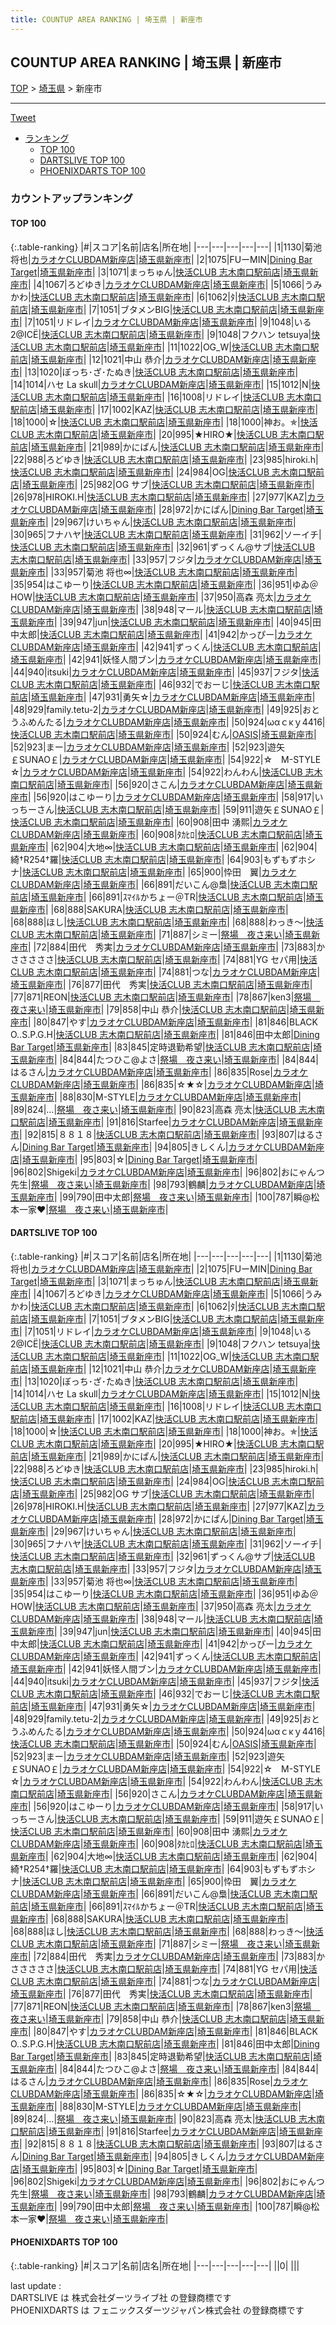 ```yaml
---
title: COUNTUP AREA RANKING | 埼玉県 | 新座市
---
```

## COUNTUP AREA RANKING | 埼玉県 | 新座市

[TOP](/darts/rank/) > [埼玉県](/darts/rank/埼玉県/) > 新座市

___

<a href="https://twitter.com/share?ref_src=twsrc%5Etfw" data-text="COUNTUP AREA RANKING | 埼玉県新座市" class="twitter-share-button" data-hashtags="DARTSLIVE,PHOENIXDARTS,darts,ダーツ" data-show-count="false">Tweet</a>

* [ランキング](#カウントアップランキング)
    * [TOP 100](#top-100)
    * [DARTSLIVE TOP 100](#dartslive-top-100)
    * [PHOENIXDARTS TOP 100](#phoenixdarts-top-100)

### カウントアップランキング

#### TOP 100



{:.table-ranking}
|#|スコア|名前|店名|所在地|
|---|---|---|---|---|
|1|1130|<span class="rank-name-dl">菊池 将也</span>|<a href="https://search.dartslive.com/jp/shop/78c7f164c81c66290d9b047a20a7ba1e">カラオケCLUBDAM新座店</a>|<a href="/darts/rank/埼玉県/新座市">埼玉県新座市</a>|
|2|1075|<span class="rank-name-dl">FUーMIN</span>|<a href="https://search.dartslive.com/jp/shop/ae95b84197575b3c0d9b047a20a7ba1e">Dining Bar Target</a>|<a href="/darts/rank/埼玉県/新座市">埼玉県新座市</a>|
|3|1071|<span class="rank-name-dl">まっちゅん</span>|<a href="https://search.dartslive.com/jp/shop/8b44b5bb09ce9005790ab824ce8730e5">快活CLUB 志木南口駅前店</a>|<a href="/darts/rank/埼玉県/新座市">埼玉県新座市</a>|
|4|1067|<span class="rank-name-dl">ろどゆき</span>|<a href="https://search.dartslive.com/jp/shop/78c7f164c81c66290d9b047a20a7ba1e">カラオケCLUBDAM新座店</a>|<a href="/darts/rank/埼玉県/新座市">埼玉県新座市</a>|
|5|1066|<span class="rank-name-dl">うみかわ</span>|<a href="https://search.dartslive.com/jp/shop/8b44b5bb09ce9005790ab824ce8730e5">快活CLUB 志木南口駅前店</a>|<a href="/darts/rank/埼玉県/新座市">埼玉県新座市</a>|
|6|1062|<span class="rank-name-dl">ﾀ</span>|<a href="https://search.dartslive.com/jp/shop/8b44b5bb09ce9005790ab824ce8730e5">快活CLUB 志木南口駅前店</a>|<a href="/darts/rank/埼玉県/新座市">埼玉県新座市</a>|
|7|1051|<span class="rank-name-dl">ブタメンBIG</span>|<a href="https://search.dartslive.com/jp/shop/8b44b5bb09ce9005790ab824ce8730e5">快活CLUB 志木南口駅前店</a>|<a href="/darts/rank/埼玉県/新座市">埼玉県新座市</a>|
|7|1051|<span class="rank-name-dl">リドレイ</span>|<a href="https://search.dartslive.com/jp/shop/78c7f164c81c66290d9b047a20a7ba1e">カラオケCLUBDAM新座店</a>|<a href="/darts/rank/埼玉県/新座市">埼玉県新座市</a>|
|9|1048|<span class="rank-name-dl">いる2@ICЁ</span>|<a href="https://search.dartslive.com/jp/shop/8b44b5bb09ce9005790ab824ce8730e5">快活CLUB 志木南口駅前店</a>|<a href="/darts/rank/埼玉県/新座市">埼玉県新座市</a>|
|9|1048|<span class="rank-name-dl">フクハン tetsuya</span>|<a href="https://search.dartslive.com/jp/shop/8b44b5bb09ce9005790ab824ce8730e5">快活CLUB 志木南口駅前店</a>|<a href="/darts/rank/埼玉県/新座市">埼玉県新座市</a>|
|11|1022|<span class="rank-name-dl">OG_W</span>|<a href="https://search.dartslive.com/jp/shop/8b44b5bb09ce9005790ab824ce8730e5">快活CLUB 志木南口駅前店</a>|<a href="/darts/rank/埼玉県/新座市">埼玉県新座市</a>|
|12|1021|<span class="rank-name-dl">中山 恭介</span>|<a href="https://search.dartslive.com/jp/shop/78c7f164c81c66290d9b047a20a7ba1e">カラオケCLUBDAM新座店</a>|<a href="/darts/rank/埼玉県/新座市">埼玉県新座市</a>|
|13|1020|<span class="rank-name-dl">ぼっち･ざ･たぬき</span>|<a href="https://search.dartslive.com/jp/shop/8b44b5bb09ce9005790ab824ce8730e5">快活CLUB 志木南口駅前店</a>|<a href="/darts/rank/埼玉県/新座市">埼玉県新座市</a>|
|14|1014|<span class="rank-name-dl">ハセ La skull</span>|<a href="https://search.dartslive.com/jp/shop/78c7f164c81c66290d9b047a20a7ba1e">カラオケCLUBDAM新座店</a>|<a href="/darts/rank/埼玉県/新座市">埼玉県新座市</a>|
|15|1012|<span class="rank-name-dl">N</span>|<a href="https://search.dartslive.com/jp/shop/8b44b5bb09ce9005790ab824ce8730e5">快活CLUB 志木南口駅前店</a>|<a href="/darts/rank/埼玉県/新座市">埼玉県新座市</a>|
|16|1008|<span class="rank-name-dl">リドレイ</span>|<a href="https://search.dartslive.com/jp/shop/8b44b5bb09ce9005790ab824ce8730e5">快活CLUB 志木南口駅前店</a>|<a href="/darts/rank/埼玉県/新座市">埼玉県新座市</a>|
|17|1002|<span class="rank-name-dl">KAZ</span>|<a href="https://search.dartslive.com/jp/shop/8b44b5bb09ce9005790ab824ce8730e5">快活CLUB 志木南口駅前店</a>|<a href="/darts/rank/埼玉県/新座市">埼玉県新座市</a>|
|18|1000|<span class="rank-name-dl">☆</span>|<a href="https://search.dartslive.com/jp/shop/8b44b5bb09ce9005790ab824ce8730e5">快活CLUB 志木南口駅前店</a>|<a href="/darts/rank/埼玉県/新座市">埼玉県新座市</a>|
|18|1000|<span class="rank-name-dl">神お。✯</span>|<a href="https://search.dartslive.com/jp/shop/8b44b5bb09ce9005790ab824ce8730e5">快活CLUB 志木南口駅前店</a>|<a href="/darts/rank/埼玉県/新座市">埼玉県新座市</a>|
|20|995|<span class="rank-name-dl">★HIRO★</span>|<a href="https://search.dartslive.com/jp/shop/8b44b5bb09ce9005790ab824ce8730e5">快活CLUB 志木南口駅前店</a>|<a href="/darts/rank/埼玉県/新座市">埼玉県新座市</a>|
|21|989|<span class="rank-name-dl">かにぱん</span>|<a href="https://search.dartslive.com/jp/shop/8b44b5bb09ce9005790ab824ce8730e5">快活CLUB 志木南口駅前店</a>|<a href="/darts/rank/埼玉県/新座市">埼玉県新座市</a>|
|22|988|<span class="rank-name-dl">ろどゆき</span>|<a href="https://search.dartslive.com/jp/shop/8b44b5bb09ce9005790ab824ce8730e5">快活CLUB 志木南口駅前店</a>|<a href="/darts/rank/埼玉県/新座市">埼玉県新座市</a>|
|23|985|<span class="rank-name-dl">hiroki.h</span>|<a href="https://search.dartslive.com/jp/shop/8b44b5bb09ce9005790ab824ce8730e5">快活CLUB 志木南口駅前店</a>|<a href="/darts/rank/埼玉県/新座市">埼玉県新座市</a>|
|24|984|<span class="rank-name-dl">OG</span>|<a href="https://search.dartslive.com/jp/shop/8b44b5bb09ce9005790ab824ce8730e5">快活CLUB 志木南口駅前店</a>|<a href="/darts/rank/埼玉県/新座市">埼玉県新座市</a>|
|25|982|<span class="rank-name-dl">OG サブ</span>|<a href="https://search.dartslive.com/jp/shop/8b44b5bb09ce9005790ab824ce8730e5">快活CLUB 志木南口駅前店</a>|<a href="/darts/rank/埼玉県/新座市">埼玉県新座市</a>|
|26|978|<span class="rank-name-dl">HIROKI.H</span>|<a href="https://search.dartslive.com/jp/shop/8b44b5bb09ce9005790ab824ce8730e5">快活CLUB 志木南口駅前店</a>|<a href="/darts/rank/埼玉県/新座市">埼玉県新座市</a>|
|27|977|<span class="rank-name-dl">KAZ</span>|<a href="https://search.dartslive.com/jp/shop/78c7f164c81c66290d9b047a20a7ba1e">カラオケCLUBDAM新座店</a>|<a href="/darts/rank/埼玉県/新座市">埼玉県新座市</a>|
|28|972|<span class="rank-name-dl">かにぱん</span>|<a href="https://search.dartslive.com/jp/shop/ae95b84197575b3c0d9b047a20a7ba1e">Dining Bar Target</a>|<a href="/darts/rank/埼玉県/新座市">埼玉県新座市</a>|
|29|967|<span class="rank-name-dl">けいちゃん</span>|<a href="https://search.dartslive.com/jp/shop/8b44b5bb09ce9005790ab824ce8730e5">快活CLUB 志木南口駅前店</a>|<a href="/darts/rank/埼玉県/新座市">埼玉県新座市</a>|
|30|965|<span class="rank-name-dl">フナハヤ</span>|<a href="https://search.dartslive.com/jp/shop/8b44b5bb09ce9005790ab824ce8730e5">快活CLUB 志木南口駅前店</a>|<a href="/darts/rank/埼玉県/新座市">埼玉県新座市</a>|
|31|962|<span class="rank-name-dl">ソーイチ</span>|<a href="https://search.dartslive.com/jp/shop/8b44b5bb09ce9005790ab824ce8730e5">快活CLUB 志木南口駅前店</a>|<a href="/darts/rank/埼玉県/新座市">埼玉県新座市</a>|
|32|961|<span class="rank-name-dl">ずっくん@サブ</span>|<a href="https://search.dartslive.com/jp/shop/8b44b5bb09ce9005790ab824ce8730e5">快活CLUB 志木南口駅前店</a>|<a href="/darts/rank/埼玉県/新座市">埼玉県新座市</a>|
|33|957|<span class="rank-name-dl">フジタ</span>|<a href="https://search.dartslive.com/jp/shop/78c7f164c81c66290d9b047a20a7ba1e">カラオケCLUBDAM新座店</a>|<a href="/darts/rank/埼玉県/新座市">埼玉県新座市</a>|
|33|957|<span class="rank-name-dl">菊池 将也∞</span>|<a href="https://search.dartslive.com/jp/shop/8b44b5bb09ce9005790ab824ce8730e5">快活CLUB 志木南口駅前店</a>|<a href="/darts/rank/埼玉県/新座市">埼玉県新座市</a>|
|35|954|<span class="rank-name-dl">はこゆーり</span>|<a href="https://search.dartslive.com/jp/shop/8b44b5bb09ce9005790ab824ce8730e5">快活CLUB 志木南口駅前店</a>|<a href="/darts/rank/埼玉県/新座市">埼玉県新座市</a>|
|36|951|<span class="rank-name-dl">ゆゐ＠HOW</span>|<a href="https://search.dartslive.com/jp/shop/8b44b5bb09ce9005790ab824ce8730e5">快活CLUB 志木南口駅前店</a>|<a href="/darts/rank/埼玉県/新座市">埼玉県新座市</a>|
|37|950|<span class="rank-name-dl">高森 亮太</span>|<a href="https://search.dartslive.com/jp/shop/78c7f164c81c66290d9b047a20a7ba1e">カラオケCLUBDAM新座店</a>|<a href="/darts/rank/埼玉県/新座市">埼玉県新座市</a>|
|38|948|<span class="rank-name-dl">マール</span>|<a href="https://search.dartslive.com/jp/shop/8b44b5bb09ce9005790ab824ce8730e5">快活CLUB 志木南口駅前店</a>|<a href="/darts/rank/埼玉県/新座市">埼玉県新座市</a>|
|39|947|<span class="rank-name-dl">jun</span>|<a href="https://search.dartslive.com/jp/shop/8b44b5bb09ce9005790ab824ce8730e5">快活CLUB 志木南口駅前店</a>|<a href="/darts/rank/埼玉県/新座市">埼玉県新座市</a>|
|40|945|<span class="rank-name-dl">田中太郎</span>|<a href="https://search.dartslive.com/jp/shop/8b44b5bb09ce9005790ab824ce8730e5">快活CLUB 志木南口駅前店</a>|<a href="/darts/rank/埼玉県/新座市">埼玉県新座市</a>|
|41|942|<span class="rank-name-dl">かっぴー</span>|<a href="https://search.dartslive.com/jp/shop/78c7f164c81c66290d9b047a20a7ba1e">カラオケCLUBDAM新座店</a>|<a href="/darts/rank/埼玉県/新座市">埼玉県新座市</a>|
|42|941|<span class="rank-name-dl">ずっくん</span>|<a href="https://search.dartslive.com/jp/shop/8b44b5bb09ce9005790ab824ce8730e5">快活CLUB 志木南口駅前店</a>|<a href="/darts/rank/埼玉県/新座市">埼玉県新座市</a>|
|42|941|<span class="rank-name-dl">妖怪人間ブン</span>|<a href="https://search.dartslive.com/jp/shop/78c7f164c81c66290d9b047a20a7ba1e">カラオケCLUBDAM新座店</a>|<a href="/darts/rank/埼玉県/新座市">埼玉県新座市</a>|
|44|940|<span class="rank-name-dl">itsuki</span>|<a href="https://search.dartslive.com/jp/shop/78c7f164c81c66290d9b047a20a7ba1e">カラオケCLUBDAM新座店</a>|<a href="/darts/rank/埼玉県/新座市">埼玉県新座市</a>|
|45|937|<span class="rank-name-dl">フジタ</span>|<a href="https://search.dartslive.com/jp/shop/8b44b5bb09ce9005790ab824ce8730e5">快活CLUB 志木南口駅前店</a>|<a href="/darts/rank/埼玉県/新座市">埼玉県新座市</a>|
|46|932|<span class="rank-name-dl">でおーじ</span>|<a href="https://search.dartslive.com/jp/shop/8b44b5bb09ce9005790ab824ce8730e5">快活CLUB 志木南口駅前店</a>|<a href="/darts/rank/埼玉県/新座市">埼玉県新座市</a>|
|47|931|<span class="rank-name-dl">勇矢☆</span>|<a href="https://search.dartslive.com/jp/shop/78c7f164c81c66290d9b047a20a7ba1e">カラオケCLUBDAM新座店</a>|<a href="/darts/rank/埼玉県/新座市">埼玉県新座市</a>|
|48|929|<span class="rank-name-dl">family.tetu-2</span>|<a href="https://search.dartslive.com/jp/shop/78c7f164c81c66290d9b047a20a7ba1e">カラオケCLUBDAM新座店</a>|<a href="/darts/rank/埼玉県/新座市">埼玉県新座市</a>|
|49|925|<span class="rank-name-dl">おとうふめんたる</span>|<a href="https://search.dartslive.com/jp/shop/78c7f164c81c66290d9b047a20a7ba1e">カラオケCLUBDAM新座店</a>|<a href="/darts/rank/埼玉県/新座市">埼玉県新座市</a>|
|50|924|<span class="rank-name-dl">ωαｃκｙ4416</span>|<a href="https://search.dartslive.com/jp/shop/8b44b5bb09ce9005790ab824ce8730e5">快活CLUB 志木南口駅前店</a>|<a href="/darts/rank/埼玉県/新座市">埼玉県新座市</a>|
|50|924|<span class="rank-name-dl">むん</span>|<a href="https://search.dartslive.com/jp/shop/8a908dfa103e343458d385ea46352d8f">OASIS</a>|<a href="/darts/rank/埼玉県/新座市">埼玉県新座市</a>|
|52|923|<span class="rank-name-dl">まー</span>|<a href="https://search.dartslive.com/jp/shop/78c7f164c81c66290d9b047a20a7ba1e">カラオケCLUBDAM新座店</a>|<a href="/darts/rank/埼玉県/新座市">埼玉県新座市</a>|
|52|923|<span class="rank-name-dl">遊矢￡SUNAO￡</span>|<a href="https://search.dartslive.com/jp/shop/78c7f164c81c66290d9b047a20a7ba1e">カラオケCLUBDAM新座店</a>|<a href="/darts/rank/埼玉県/新座市">埼玉県新座市</a>|
|54|922|<span class="rank-name-dl">☆　M-STYLE　☆</span>|<a href="https://search.dartslive.com/jp/shop/78c7f164c81c66290d9b047a20a7ba1e">カラオケCLUBDAM新座店</a>|<a href="/darts/rank/埼玉県/新座市">埼玉県新座市</a>|
|54|922|<span class="rank-name-dl">わんわん</span>|<a href="https://search.dartslive.com/jp/shop/8b44b5bb09ce9005790ab824ce8730e5">快活CLUB 志木南口駅前店</a>|<a href="/darts/rank/埼玉県/新座市">埼玉県新座市</a>|
|56|920|<span class="rank-name-dl">さこん</span>|<a href="https://search.dartslive.com/jp/shop/78c7f164c81c66290d9b047a20a7ba1e">カラオケCLUBDAM新座店</a>|<a href="/darts/rank/埼玉県/新座市">埼玉県新座市</a>|
|56|920|<span class="rank-name-dl">はこゆーり</span>|<a href="https://search.dartslive.com/jp/shop/78c7f164c81c66290d9b047a20a7ba1e">カラオケCLUBDAM新座店</a>|<a href="/darts/rank/埼玉県/新座市">埼玉県新座市</a>|
|58|917|<span class="rank-name-dl">いっちーさん</span>|<a href="https://search.dartslive.com/jp/shop/8b44b5bb09ce9005790ab824ce8730e5">快活CLUB 志木南口駅前店</a>|<a href="/darts/rank/埼玉県/新座市">埼玉県新座市</a>|
|59|911|<span class="rank-name-dl">遊矢￡SUNAO￡</span>|<a href="https://search.dartslive.com/jp/shop/8b44b5bb09ce9005790ab824ce8730e5">快活CLUB 志木南口駅前店</a>|<a href="/darts/rank/埼玉県/新座市">埼玉県新座市</a>|
|60|908|<span class="rank-name-dl">田中 湧熙</span>|<a href="https://search.dartslive.com/jp/shop/78c7f164c81c66290d9b047a20a7ba1e">カラオケCLUBDAM新座店</a>|<a href="/darts/rank/埼玉県/新座市">埼玉県新座市</a>|
|60|908|<span class="rank-name-dl">ﾀｶﾋﾛ</span>|<a href="https://search.dartslive.com/jp/shop/8b44b5bb09ce9005790ab824ce8730e5">快活CLUB 志木南口駅前店</a>|<a href="/darts/rank/埼玉県/新座市">埼玉県新座市</a>|
|62|904|<span class="rank-name-dl">大地∞</span>|<a href="https://search.dartslive.com/jp/shop/8b44b5bb09ce9005790ab824ce8730e5">快活CLUB 志木南口駅前店</a>|<a href="/darts/rank/埼玉県/新座市">埼玉県新座市</a>|
|62|904|<span class="rank-name-dl">綺†R254†羅</span>|<a href="https://search.dartslive.com/jp/shop/8b44b5bb09ce9005790ab824ce8730e5">快活CLUB 志木南口駅前店</a>|<a href="/darts/rank/埼玉県/新座市">埼玉県新座市</a>|
|64|903|<span class="rank-name-dl">もずもずホシナ</span>|<a href="https://search.dartslive.com/jp/shop/8b44b5bb09ce9005790ab824ce8730e5">快活CLUB 志木南口駅前店</a>|<a href="/darts/rank/埼玉県/新座市">埼玉県新座市</a>|
|65|900|<span class="rank-name-dl">忰田　翼</span>|<a href="https://search.dartslive.com/jp/shop/78c7f164c81c66290d9b047a20a7ba1e">カラオケCLUBDAM新座店</a>|<a href="/darts/rank/埼玉県/新座市">埼玉県新座市</a>|
|66|891|<span class="rank-name-dl">だいこん@梟</span>|<a href="https://search.dartslive.com/jp/shop/8b44b5bb09ce9005790ab824ce8730e5">快活CLUB 志木南口駅前店</a>|<a href="/darts/rank/埼玉県/新座市">埼玉県新座市</a>|
|66|891|<span class="rank-name-dl">ｽﾏｲﾙかちょー＠TR</span>|<a href="https://search.dartslive.com/jp/shop/8b44b5bb09ce9005790ab824ce8730e5">快活CLUB 志木南口駅前店</a>|<a href="/darts/rank/埼玉県/新座市">埼玉県新座市</a>|
|68|888|<span class="rank-name-dl">SAKURA</span>|<a href="https://search.dartslive.com/jp/shop/8b44b5bb09ce9005790ab824ce8730e5">快活CLUB 志木南口駅前店</a>|<a href="/darts/rank/埼玉県/新座市">埼玉県新座市</a>|
|68|888|<span class="rank-name-dl">ほし</span>|<a href="https://search.dartslive.com/jp/shop/8b44b5bb09ce9005790ab824ce8730e5">快活CLUB 志木南口駅前店</a>|<a href="/darts/rank/埼玉県/新座市">埼玉県新座市</a>|
|68|888|<span class="rank-name-dl">わっき～</span>|<a href="https://search.dartslive.com/jp/shop/8b44b5bb09ce9005790ab824ce8730e5">快活CLUB 志木南口駅前店</a>|<a href="/darts/rank/埼玉県/新座市">埼玉県新座市</a>|
|71|887|<span class="rank-name-dl">シミー</span>|<a href="https://search.dartslive.com/jp/shop/c3e0ce309f156ff30d9b047a20a7ba1e">祭場　夜さ来い</a>|<a href="/darts/rank/埼玉県/新座市">埼玉県新座市</a>|
|72|884|<span class="rank-name-dl">田代　秀実</span>|<a href="https://search.dartslive.com/jp/shop/78c7f164c81c66290d9b047a20a7ba1e">カラオケCLUBDAM新座店</a>|<a href="/darts/rank/埼玉県/新座市">埼玉県新座市</a>|
|73|883|<span class="rank-name-dl">かさささささ</span>|<a href="https://search.dartslive.com/jp/shop/8b44b5bb09ce9005790ab824ce8730e5">快活CLUB 志木南口駅前店</a>|<a href="/darts/rank/埼玉県/新座市">埼玉県新座市</a>|
|74|881|<span class="rank-name-dl">YG セパ用</span>|<a href="https://search.dartslive.com/jp/shop/8b44b5bb09ce9005790ab824ce8730e5">快活CLUB 志木南口駅前店</a>|<a href="/darts/rank/埼玉県/新座市">埼玉県新座市</a>|
|74|881|<span class="rank-name-dl">つな</span>|<a href="https://search.dartslive.com/jp/shop/78c7f164c81c66290d9b047a20a7ba1e">カラオケCLUBDAM新座店</a>|<a href="/darts/rank/埼玉県/新座市">埼玉県新座市</a>|
|76|877|<span class="rank-name-dl">田代　秀実</span>|<a href="https://search.dartslive.com/jp/shop/8b44b5bb09ce9005790ab824ce8730e5">快活CLUB 志木南口駅前店</a>|<a href="/darts/rank/埼玉県/新座市">埼玉県新座市</a>|
|77|871|<span class="rank-name-dl">REON</span>|<a href="https://search.dartslive.com/jp/shop/8b44b5bb09ce9005790ab824ce8730e5">快活CLUB 志木南口駅前店</a>|<a href="/darts/rank/埼玉県/新座市">埼玉県新座市</a>|
|78|867|<span class="rank-name-dl">ken3</span>|<a href="https://search.dartslive.com/jp/shop/c3e0ce309f156ff30d9b047a20a7ba1e">祭場　夜さ来い</a>|<a href="/darts/rank/埼玉県/新座市">埼玉県新座市</a>|
|79|858|<span class="rank-name-dl">中山 恭介</span>|<a href="https://search.dartslive.com/jp/shop/8b44b5bb09ce9005790ab824ce8730e5">快活CLUB 志木南口駅前店</a>|<a href="/darts/rank/埼玉県/新座市">埼玉県新座市</a>|
|80|847|<span class="rank-name-dl">やす</span>|<a href="https://search.dartslive.com/jp/shop/78c7f164c81c66290d9b047a20a7ba1e">カラオケCLUBDAM新座店</a>|<a href="/darts/rank/埼玉県/新座市">埼玉県新座市</a>|
|81|846|<span class="rank-name-dl">BLACK O..S.P.G.H</span>|<a href="https://search.dartslive.com/jp/shop/8b44b5bb09ce9005790ab824ce8730e5">快活CLUB 志木南口駅前店</a>|<a href="/darts/rank/埼玉県/新座市">埼玉県新座市</a>|
|81|846|<span class="rank-name-dl">田中太郎</span>|<a href="https://search.dartslive.com/jp/shop/ae95b84197575b3c0d9b047a20a7ba1e">Dining Bar Target</a>|<a href="/darts/rank/埼玉県/新座市">埼玉県新座市</a>|
|83|845|<span class="rank-name-dl">定時退勤希望</span>|<a href="https://search.dartslive.com/jp/shop/8b44b5bb09ce9005790ab824ce8730e5">快活CLUB 志木南口駅前店</a>|<a href="/darts/rank/埼玉県/新座市">埼玉県新座市</a>|
|84|844|<span class="rank-name-dl">たつひこ@よさ</span>|<a href="https://search.dartslive.com/jp/shop/c3e0ce309f156ff30d9b047a20a7ba1e">祭場　夜さ来い</a>|<a href="/darts/rank/埼玉県/新座市">埼玉県新座市</a>|
|84|844|<span class="rank-name-dl">はるさん</span>|<a href="https://search.dartslive.com/jp/shop/78c7f164c81c66290d9b047a20a7ba1e">カラオケCLUBDAM新座店</a>|<a href="/darts/rank/埼玉県/新座市">埼玉県新座市</a>|
|86|835|<span class="rank-name-dl">Rose</span>|<a href="https://search.dartslive.com/jp/shop/78c7f164c81c66290d9b047a20a7ba1e">カラオケCLUBDAM新座店</a>|<a href="/darts/rank/埼玉県/新座市">埼玉県新座市</a>|
|86|835|<span class="rank-name-dl">☆★☆</span>|<a href="https://search.dartslive.com/jp/shop/78c7f164c81c66290d9b047a20a7ba1e">カラオケCLUBDAM新座店</a>|<a href="/darts/rank/埼玉県/新座市">埼玉県新座市</a>|
|88|830|<span class="rank-name-dl">M-STYLE</span>|<a href="https://search.dartslive.com/jp/shop/78c7f164c81c66290d9b047a20a7ba1e">カラオケCLUBDAM新座店</a>|<a href="/darts/rank/埼玉県/新座市">埼玉県新座市</a>|
|89|824|<span class="rank-name-dl">…</span>|<a href="https://search.dartslive.com/jp/shop/c3e0ce309f156ff30d9b047a20a7ba1e">祭場　夜さ来い</a>|<a href="/darts/rank/埼玉県/新座市">埼玉県新座市</a>|
|90|823|<span class="rank-name-dl">高森 亮太</span>|<a href="https://search.dartslive.com/jp/shop/8b44b5bb09ce9005790ab824ce8730e5">快活CLUB 志木南口駅前店</a>|<a href="/darts/rank/埼玉県/新座市">埼玉県新座市</a>|
|91|816|<span class="rank-name-dl">Starfee</span>|<a href="https://search.dartslive.com/jp/shop/78c7f164c81c66290d9b047a20a7ba1e">カラオケCLUBDAM新座店</a>|<a href="/darts/rank/埼玉県/新座市">埼玉県新座市</a>|
|92|815|<span class="rank-name-dl">８８１８</span>|<a href="https://search.dartslive.com/jp/shop/8b44b5bb09ce9005790ab824ce8730e5">快活CLUB 志木南口駅前店</a>|<a href="/darts/rank/埼玉県/新座市">埼玉県新座市</a>|
|93|807|<span class="rank-name-dl">はるさん</span>|<a href="https://search.dartslive.com/jp/shop/ae95b84197575b3c0d9b047a20a7ba1e">Dining Bar Target</a>|<a href="/darts/rank/埼玉県/新座市">埼玉県新座市</a>|
|94|805|<span class="rank-name-dl">きしくん</span>|<a href="https://search.dartslive.com/jp/shop/78c7f164c81c66290d9b047a20a7ba1e">カラオケCLUBDAM新座店</a>|<a href="/darts/rank/埼玉県/新座市">埼玉県新座市</a>|
|95|803|<span class="rank-name-dl">☆</span>|<a href="https://search.dartslive.com/jp/shop/ae95b84197575b3c0d9b047a20a7ba1e">Dining Bar Target</a>|<a href="/darts/rank/埼玉県/新座市">埼玉県新座市</a>|
|96|802|<span class="rank-name-dl">Shigeki</span>|<a href="https://search.dartslive.com/jp/shop/78c7f164c81c66290d9b047a20a7ba1e">カラオケCLUBDAM新座店</a>|<a href="/darts/rank/埼玉県/新座市">埼玉県新座市</a>|
|96|802|<span class="rank-name-dl">おにゃんつ先生</span>|<a href="https://search.dartslive.com/jp/shop/c3e0ce309f156ff30d9b047a20a7ba1e">祭場　夜さ来い</a>|<a href="/darts/rank/埼玉県/新座市">埼玉県新座市</a>|
|98|793|<span class="rank-name-dl">鶴麟</span>|<a href="https://search.dartslive.com/jp/shop/78c7f164c81c66290d9b047a20a7ba1e">カラオケCLUBDAM新座店</a>|<a href="/darts/rank/埼玉県/新座市">埼玉県新座市</a>|
|99|790|<span class="rank-name-dl">田中太郎</span>|<a href="https://search.dartslive.com/jp/shop/c3e0ce309f156ff30d9b047a20a7ba1e">祭場　夜さ来い</a>|<a href="/darts/rank/埼玉県/新座市">埼玉県新座市</a>|
|100|787|<span class="rank-name-dl">瞬@松本一家♥</span>|<a href="https://search.dartslive.com/jp/shop/c3e0ce309f156ff30d9b047a20a7ba1e">祭場　夜さ来い</a>|<a href="/darts/rank/埼玉県/新座市">埼玉県新座市</a>|


#### DARTSLIVE TOP 100



{:.table-ranking}
|#|スコア|名前|店名|所在地|
|---|---|---|---|---|
|1|1130|<span class="rank-name-dl">菊池 将也</span>|<a href="https://search.dartslive.com/jp/shop/78c7f164c81c66290d9b047a20a7ba1e">カラオケCLUBDAM新座店</a>|<a href="/darts/rank/埼玉県/新座市">埼玉県新座市</a>|
|2|1075|<span class="rank-name-dl">FUーMIN</span>|<a href="https://search.dartslive.com/jp/shop/ae95b84197575b3c0d9b047a20a7ba1e">Dining Bar Target</a>|<a href="/darts/rank/埼玉県/新座市">埼玉県新座市</a>|
|3|1071|<span class="rank-name-dl">まっちゅん</span>|<a href="https://search.dartslive.com/jp/shop/8b44b5bb09ce9005790ab824ce8730e5">快活CLUB 志木南口駅前店</a>|<a href="/darts/rank/埼玉県/新座市">埼玉県新座市</a>|
|4|1067|<span class="rank-name-dl">ろどゆき</span>|<a href="https://search.dartslive.com/jp/shop/78c7f164c81c66290d9b047a20a7ba1e">カラオケCLUBDAM新座店</a>|<a href="/darts/rank/埼玉県/新座市">埼玉県新座市</a>|
|5|1066|<span class="rank-name-dl">うみかわ</span>|<a href="https://search.dartslive.com/jp/shop/8b44b5bb09ce9005790ab824ce8730e5">快活CLUB 志木南口駅前店</a>|<a href="/darts/rank/埼玉県/新座市">埼玉県新座市</a>|
|6|1062|<span class="rank-name-dl">ﾀ</span>|<a href="https://search.dartslive.com/jp/shop/8b44b5bb09ce9005790ab824ce8730e5">快活CLUB 志木南口駅前店</a>|<a href="/darts/rank/埼玉県/新座市">埼玉県新座市</a>|
|7|1051|<span class="rank-name-dl">ブタメンBIG</span>|<a href="https://search.dartslive.com/jp/shop/8b44b5bb09ce9005790ab824ce8730e5">快活CLUB 志木南口駅前店</a>|<a href="/darts/rank/埼玉県/新座市">埼玉県新座市</a>|
|7|1051|<span class="rank-name-dl">リドレイ</span>|<a href="https://search.dartslive.com/jp/shop/78c7f164c81c66290d9b047a20a7ba1e">カラオケCLUBDAM新座店</a>|<a href="/darts/rank/埼玉県/新座市">埼玉県新座市</a>|
|9|1048|<span class="rank-name-dl">いる2@ICЁ</span>|<a href="https://search.dartslive.com/jp/shop/8b44b5bb09ce9005790ab824ce8730e5">快活CLUB 志木南口駅前店</a>|<a href="/darts/rank/埼玉県/新座市">埼玉県新座市</a>|
|9|1048|<span class="rank-name-dl">フクハン tetsuya</span>|<a href="https://search.dartslive.com/jp/shop/8b44b5bb09ce9005790ab824ce8730e5">快活CLUB 志木南口駅前店</a>|<a href="/darts/rank/埼玉県/新座市">埼玉県新座市</a>|
|11|1022|<span class="rank-name-dl">OG_W</span>|<a href="https://search.dartslive.com/jp/shop/8b44b5bb09ce9005790ab824ce8730e5">快活CLUB 志木南口駅前店</a>|<a href="/darts/rank/埼玉県/新座市">埼玉県新座市</a>|
|12|1021|<span class="rank-name-dl">中山 恭介</span>|<a href="https://search.dartslive.com/jp/shop/78c7f164c81c66290d9b047a20a7ba1e">カラオケCLUBDAM新座店</a>|<a href="/darts/rank/埼玉県/新座市">埼玉県新座市</a>|
|13|1020|<span class="rank-name-dl">ぼっち･ざ･たぬき</span>|<a href="https://search.dartslive.com/jp/shop/8b44b5bb09ce9005790ab824ce8730e5">快活CLUB 志木南口駅前店</a>|<a href="/darts/rank/埼玉県/新座市">埼玉県新座市</a>|
|14|1014|<span class="rank-name-dl">ハセ La skull</span>|<a href="https://search.dartslive.com/jp/shop/78c7f164c81c66290d9b047a20a7ba1e">カラオケCLUBDAM新座店</a>|<a href="/darts/rank/埼玉県/新座市">埼玉県新座市</a>|
|15|1012|<span class="rank-name-dl">N</span>|<a href="https://search.dartslive.com/jp/shop/8b44b5bb09ce9005790ab824ce8730e5">快活CLUB 志木南口駅前店</a>|<a href="/darts/rank/埼玉県/新座市">埼玉県新座市</a>|
|16|1008|<span class="rank-name-dl">リドレイ</span>|<a href="https://search.dartslive.com/jp/shop/8b44b5bb09ce9005790ab824ce8730e5">快活CLUB 志木南口駅前店</a>|<a href="/darts/rank/埼玉県/新座市">埼玉県新座市</a>|
|17|1002|<span class="rank-name-dl">KAZ</span>|<a href="https://search.dartslive.com/jp/shop/8b44b5bb09ce9005790ab824ce8730e5">快活CLUB 志木南口駅前店</a>|<a href="/darts/rank/埼玉県/新座市">埼玉県新座市</a>|
|18|1000|<span class="rank-name-dl">☆</span>|<a href="https://search.dartslive.com/jp/shop/8b44b5bb09ce9005790ab824ce8730e5">快活CLUB 志木南口駅前店</a>|<a href="/darts/rank/埼玉県/新座市">埼玉県新座市</a>|
|18|1000|<span class="rank-name-dl">神お。✯</span>|<a href="https://search.dartslive.com/jp/shop/8b44b5bb09ce9005790ab824ce8730e5">快活CLUB 志木南口駅前店</a>|<a href="/darts/rank/埼玉県/新座市">埼玉県新座市</a>|
|20|995|<span class="rank-name-dl">★HIRO★</span>|<a href="https://search.dartslive.com/jp/shop/8b44b5bb09ce9005790ab824ce8730e5">快活CLUB 志木南口駅前店</a>|<a href="/darts/rank/埼玉県/新座市">埼玉県新座市</a>|
|21|989|<span class="rank-name-dl">かにぱん</span>|<a href="https://search.dartslive.com/jp/shop/8b44b5bb09ce9005790ab824ce8730e5">快活CLUB 志木南口駅前店</a>|<a href="/darts/rank/埼玉県/新座市">埼玉県新座市</a>|
|22|988|<span class="rank-name-dl">ろどゆき</span>|<a href="https://search.dartslive.com/jp/shop/8b44b5bb09ce9005790ab824ce8730e5">快活CLUB 志木南口駅前店</a>|<a href="/darts/rank/埼玉県/新座市">埼玉県新座市</a>|
|23|985|<span class="rank-name-dl">hiroki.h</span>|<a href="https://search.dartslive.com/jp/shop/8b44b5bb09ce9005790ab824ce8730e5">快活CLUB 志木南口駅前店</a>|<a href="/darts/rank/埼玉県/新座市">埼玉県新座市</a>|
|24|984|<span class="rank-name-dl">OG</span>|<a href="https://search.dartslive.com/jp/shop/8b44b5bb09ce9005790ab824ce8730e5">快活CLUB 志木南口駅前店</a>|<a href="/darts/rank/埼玉県/新座市">埼玉県新座市</a>|
|25|982|<span class="rank-name-dl">OG サブ</span>|<a href="https://search.dartslive.com/jp/shop/8b44b5bb09ce9005790ab824ce8730e5">快活CLUB 志木南口駅前店</a>|<a href="/darts/rank/埼玉県/新座市">埼玉県新座市</a>|
|26|978|<span class="rank-name-dl">HIROKI.H</span>|<a href="https://search.dartslive.com/jp/shop/8b44b5bb09ce9005790ab824ce8730e5">快活CLUB 志木南口駅前店</a>|<a href="/darts/rank/埼玉県/新座市">埼玉県新座市</a>|
|27|977|<span class="rank-name-dl">KAZ</span>|<a href="https://search.dartslive.com/jp/shop/78c7f164c81c66290d9b047a20a7ba1e">カラオケCLUBDAM新座店</a>|<a href="/darts/rank/埼玉県/新座市">埼玉県新座市</a>|
|28|972|<span class="rank-name-dl">かにぱん</span>|<a href="https://search.dartslive.com/jp/shop/ae95b84197575b3c0d9b047a20a7ba1e">Dining Bar Target</a>|<a href="/darts/rank/埼玉県/新座市">埼玉県新座市</a>|
|29|967|<span class="rank-name-dl">けいちゃん</span>|<a href="https://search.dartslive.com/jp/shop/8b44b5bb09ce9005790ab824ce8730e5">快活CLUB 志木南口駅前店</a>|<a href="/darts/rank/埼玉県/新座市">埼玉県新座市</a>|
|30|965|<span class="rank-name-dl">フナハヤ</span>|<a href="https://search.dartslive.com/jp/shop/8b44b5bb09ce9005790ab824ce8730e5">快活CLUB 志木南口駅前店</a>|<a href="/darts/rank/埼玉県/新座市">埼玉県新座市</a>|
|31|962|<span class="rank-name-dl">ソーイチ</span>|<a href="https://search.dartslive.com/jp/shop/8b44b5bb09ce9005790ab824ce8730e5">快活CLUB 志木南口駅前店</a>|<a href="/darts/rank/埼玉県/新座市">埼玉県新座市</a>|
|32|961|<span class="rank-name-dl">ずっくん@サブ</span>|<a href="https://search.dartslive.com/jp/shop/8b44b5bb09ce9005790ab824ce8730e5">快活CLUB 志木南口駅前店</a>|<a href="/darts/rank/埼玉県/新座市">埼玉県新座市</a>|
|33|957|<span class="rank-name-dl">フジタ</span>|<a href="https://search.dartslive.com/jp/shop/78c7f164c81c66290d9b047a20a7ba1e">カラオケCLUBDAM新座店</a>|<a href="/darts/rank/埼玉県/新座市">埼玉県新座市</a>|
|33|957|<span class="rank-name-dl">菊池 将也∞</span>|<a href="https://search.dartslive.com/jp/shop/8b44b5bb09ce9005790ab824ce8730e5">快活CLUB 志木南口駅前店</a>|<a href="/darts/rank/埼玉県/新座市">埼玉県新座市</a>|
|35|954|<span class="rank-name-dl">はこゆーり</span>|<a href="https://search.dartslive.com/jp/shop/8b44b5bb09ce9005790ab824ce8730e5">快活CLUB 志木南口駅前店</a>|<a href="/darts/rank/埼玉県/新座市">埼玉県新座市</a>|
|36|951|<span class="rank-name-dl">ゆゐ＠HOW</span>|<a href="https://search.dartslive.com/jp/shop/8b44b5bb09ce9005790ab824ce8730e5">快活CLUB 志木南口駅前店</a>|<a href="/darts/rank/埼玉県/新座市">埼玉県新座市</a>|
|37|950|<span class="rank-name-dl">高森 亮太</span>|<a href="https://search.dartslive.com/jp/shop/78c7f164c81c66290d9b047a20a7ba1e">カラオケCLUBDAM新座店</a>|<a href="/darts/rank/埼玉県/新座市">埼玉県新座市</a>|
|38|948|<span class="rank-name-dl">マール</span>|<a href="https://search.dartslive.com/jp/shop/8b44b5bb09ce9005790ab824ce8730e5">快活CLUB 志木南口駅前店</a>|<a href="/darts/rank/埼玉県/新座市">埼玉県新座市</a>|
|39|947|<span class="rank-name-dl">jun</span>|<a href="https://search.dartslive.com/jp/shop/8b44b5bb09ce9005790ab824ce8730e5">快活CLUB 志木南口駅前店</a>|<a href="/darts/rank/埼玉県/新座市">埼玉県新座市</a>|
|40|945|<span class="rank-name-dl">田中太郎</span>|<a href="https://search.dartslive.com/jp/shop/8b44b5bb09ce9005790ab824ce8730e5">快活CLUB 志木南口駅前店</a>|<a href="/darts/rank/埼玉県/新座市">埼玉県新座市</a>|
|41|942|<span class="rank-name-dl">かっぴー</span>|<a href="https://search.dartslive.com/jp/shop/78c7f164c81c66290d9b047a20a7ba1e">カラオケCLUBDAM新座店</a>|<a href="/darts/rank/埼玉県/新座市">埼玉県新座市</a>|
|42|941|<span class="rank-name-dl">ずっくん</span>|<a href="https://search.dartslive.com/jp/shop/8b44b5bb09ce9005790ab824ce8730e5">快活CLUB 志木南口駅前店</a>|<a href="/darts/rank/埼玉県/新座市">埼玉県新座市</a>|
|42|941|<span class="rank-name-dl">妖怪人間ブン</span>|<a href="https://search.dartslive.com/jp/shop/78c7f164c81c66290d9b047a20a7ba1e">カラオケCLUBDAM新座店</a>|<a href="/darts/rank/埼玉県/新座市">埼玉県新座市</a>|
|44|940|<span class="rank-name-dl">itsuki</span>|<a href="https://search.dartslive.com/jp/shop/78c7f164c81c66290d9b047a20a7ba1e">カラオケCLUBDAM新座店</a>|<a href="/darts/rank/埼玉県/新座市">埼玉県新座市</a>|
|45|937|<span class="rank-name-dl">フジタ</span>|<a href="https://search.dartslive.com/jp/shop/8b44b5bb09ce9005790ab824ce8730e5">快活CLUB 志木南口駅前店</a>|<a href="/darts/rank/埼玉県/新座市">埼玉県新座市</a>|
|46|932|<span class="rank-name-dl">でおーじ</span>|<a href="https://search.dartslive.com/jp/shop/8b44b5bb09ce9005790ab824ce8730e5">快活CLUB 志木南口駅前店</a>|<a href="/darts/rank/埼玉県/新座市">埼玉県新座市</a>|
|47|931|<span class="rank-name-dl">勇矢☆</span>|<a href="https://search.dartslive.com/jp/shop/78c7f164c81c66290d9b047a20a7ba1e">カラオケCLUBDAM新座店</a>|<a href="/darts/rank/埼玉県/新座市">埼玉県新座市</a>|
|48|929|<span class="rank-name-dl">family.tetu-2</span>|<a href="https://search.dartslive.com/jp/shop/78c7f164c81c66290d9b047a20a7ba1e">カラオケCLUBDAM新座店</a>|<a href="/darts/rank/埼玉県/新座市">埼玉県新座市</a>|
|49|925|<span class="rank-name-dl">おとうふめんたる</span>|<a href="https://search.dartslive.com/jp/shop/78c7f164c81c66290d9b047a20a7ba1e">カラオケCLUBDAM新座店</a>|<a href="/darts/rank/埼玉県/新座市">埼玉県新座市</a>|
|50|924|<span class="rank-name-dl">ωαｃκｙ4416</span>|<a href="https://search.dartslive.com/jp/shop/8b44b5bb09ce9005790ab824ce8730e5">快活CLUB 志木南口駅前店</a>|<a href="/darts/rank/埼玉県/新座市">埼玉県新座市</a>|
|50|924|<span class="rank-name-dl">むん</span>|<a href="https://search.dartslive.com/jp/shop/8a908dfa103e343458d385ea46352d8f">OASIS</a>|<a href="/darts/rank/埼玉県/新座市">埼玉県新座市</a>|
|52|923|<span class="rank-name-dl">まー</span>|<a href="https://search.dartslive.com/jp/shop/78c7f164c81c66290d9b047a20a7ba1e">カラオケCLUBDAM新座店</a>|<a href="/darts/rank/埼玉県/新座市">埼玉県新座市</a>|
|52|923|<span class="rank-name-dl">遊矢￡SUNAO￡</span>|<a href="https://search.dartslive.com/jp/shop/78c7f164c81c66290d9b047a20a7ba1e">カラオケCLUBDAM新座店</a>|<a href="/darts/rank/埼玉県/新座市">埼玉県新座市</a>|
|54|922|<span class="rank-name-dl">☆　M-STYLE　☆</span>|<a href="https://search.dartslive.com/jp/shop/78c7f164c81c66290d9b047a20a7ba1e">カラオケCLUBDAM新座店</a>|<a href="/darts/rank/埼玉県/新座市">埼玉県新座市</a>|
|54|922|<span class="rank-name-dl">わんわん</span>|<a href="https://search.dartslive.com/jp/shop/8b44b5bb09ce9005790ab824ce8730e5">快活CLUB 志木南口駅前店</a>|<a href="/darts/rank/埼玉県/新座市">埼玉県新座市</a>|
|56|920|<span class="rank-name-dl">さこん</span>|<a href="https://search.dartslive.com/jp/shop/78c7f164c81c66290d9b047a20a7ba1e">カラオケCLUBDAM新座店</a>|<a href="/darts/rank/埼玉県/新座市">埼玉県新座市</a>|
|56|920|<span class="rank-name-dl">はこゆーり</span>|<a href="https://search.dartslive.com/jp/shop/78c7f164c81c66290d9b047a20a7ba1e">カラオケCLUBDAM新座店</a>|<a href="/darts/rank/埼玉県/新座市">埼玉県新座市</a>|
|58|917|<span class="rank-name-dl">いっちーさん</span>|<a href="https://search.dartslive.com/jp/shop/8b44b5bb09ce9005790ab824ce8730e5">快活CLUB 志木南口駅前店</a>|<a href="/darts/rank/埼玉県/新座市">埼玉県新座市</a>|
|59|911|<span class="rank-name-dl">遊矢￡SUNAO￡</span>|<a href="https://search.dartslive.com/jp/shop/8b44b5bb09ce9005790ab824ce8730e5">快活CLUB 志木南口駅前店</a>|<a href="/darts/rank/埼玉県/新座市">埼玉県新座市</a>|
|60|908|<span class="rank-name-dl">田中 湧熙</span>|<a href="https://search.dartslive.com/jp/shop/78c7f164c81c66290d9b047a20a7ba1e">カラオケCLUBDAM新座店</a>|<a href="/darts/rank/埼玉県/新座市">埼玉県新座市</a>|
|60|908|<span class="rank-name-dl">ﾀｶﾋﾛ</span>|<a href="https://search.dartslive.com/jp/shop/8b44b5bb09ce9005790ab824ce8730e5">快活CLUB 志木南口駅前店</a>|<a href="/darts/rank/埼玉県/新座市">埼玉県新座市</a>|
|62|904|<span class="rank-name-dl">大地∞</span>|<a href="https://search.dartslive.com/jp/shop/8b44b5bb09ce9005790ab824ce8730e5">快活CLUB 志木南口駅前店</a>|<a href="/darts/rank/埼玉県/新座市">埼玉県新座市</a>|
|62|904|<span class="rank-name-dl">綺†R254†羅</span>|<a href="https://search.dartslive.com/jp/shop/8b44b5bb09ce9005790ab824ce8730e5">快活CLUB 志木南口駅前店</a>|<a href="/darts/rank/埼玉県/新座市">埼玉県新座市</a>|
|64|903|<span class="rank-name-dl">もずもずホシナ</span>|<a href="https://search.dartslive.com/jp/shop/8b44b5bb09ce9005790ab824ce8730e5">快活CLUB 志木南口駅前店</a>|<a href="/darts/rank/埼玉県/新座市">埼玉県新座市</a>|
|65|900|<span class="rank-name-dl">忰田　翼</span>|<a href="https://search.dartslive.com/jp/shop/78c7f164c81c66290d9b047a20a7ba1e">カラオケCLUBDAM新座店</a>|<a href="/darts/rank/埼玉県/新座市">埼玉県新座市</a>|
|66|891|<span class="rank-name-dl">だいこん@梟</span>|<a href="https://search.dartslive.com/jp/shop/8b44b5bb09ce9005790ab824ce8730e5">快活CLUB 志木南口駅前店</a>|<a href="/darts/rank/埼玉県/新座市">埼玉県新座市</a>|
|66|891|<span class="rank-name-dl">ｽﾏｲﾙかちょー＠TR</span>|<a href="https://search.dartslive.com/jp/shop/8b44b5bb09ce9005790ab824ce8730e5">快活CLUB 志木南口駅前店</a>|<a href="/darts/rank/埼玉県/新座市">埼玉県新座市</a>|
|68|888|<span class="rank-name-dl">SAKURA</span>|<a href="https://search.dartslive.com/jp/shop/8b44b5bb09ce9005790ab824ce8730e5">快活CLUB 志木南口駅前店</a>|<a href="/darts/rank/埼玉県/新座市">埼玉県新座市</a>|
|68|888|<span class="rank-name-dl">ほし</span>|<a href="https://search.dartslive.com/jp/shop/8b44b5bb09ce9005790ab824ce8730e5">快活CLUB 志木南口駅前店</a>|<a href="/darts/rank/埼玉県/新座市">埼玉県新座市</a>|
|68|888|<span class="rank-name-dl">わっき～</span>|<a href="https://search.dartslive.com/jp/shop/8b44b5bb09ce9005790ab824ce8730e5">快活CLUB 志木南口駅前店</a>|<a href="/darts/rank/埼玉県/新座市">埼玉県新座市</a>|
|71|887|<span class="rank-name-dl">シミー</span>|<a href="https://search.dartslive.com/jp/shop/c3e0ce309f156ff30d9b047a20a7ba1e">祭場　夜さ来い</a>|<a href="/darts/rank/埼玉県/新座市">埼玉県新座市</a>|
|72|884|<span class="rank-name-dl">田代　秀実</span>|<a href="https://search.dartslive.com/jp/shop/78c7f164c81c66290d9b047a20a7ba1e">カラオケCLUBDAM新座店</a>|<a href="/darts/rank/埼玉県/新座市">埼玉県新座市</a>|
|73|883|<span class="rank-name-dl">かさささささ</span>|<a href="https://search.dartslive.com/jp/shop/8b44b5bb09ce9005790ab824ce8730e5">快活CLUB 志木南口駅前店</a>|<a href="/darts/rank/埼玉県/新座市">埼玉県新座市</a>|
|74|881|<span class="rank-name-dl">YG セパ用</span>|<a href="https://search.dartslive.com/jp/shop/8b44b5bb09ce9005790ab824ce8730e5">快活CLUB 志木南口駅前店</a>|<a href="/darts/rank/埼玉県/新座市">埼玉県新座市</a>|
|74|881|<span class="rank-name-dl">つな</span>|<a href="https://search.dartslive.com/jp/shop/78c7f164c81c66290d9b047a20a7ba1e">カラオケCLUBDAM新座店</a>|<a href="/darts/rank/埼玉県/新座市">埼玉県新座市</a>|
|76|877|<span class="rank-name-dl">田代　秀実</span>|<a href="https://search.dartslive.com/jp/shop/8b44b5bb09ce9005790ab824ce8730e5">快活CLUB 志木南口駅前店</a>|<a href="/darts/rank/埼玉県/新座市">埼玉県新座市</a>|
|77|871|<span class="rank-name-dl">REON</span>|<a href="https://search.dartslive.com/jp/shop/8b44b5bb09ce9005790ab824ce8730e5">快活CLUB 志木南口駅前店</a>|<a href="/darts/rank/埼玉県/新座市">埼玉県新座市</a>|
|78|867|<span class="rank-name-dl">ken3</span>|<a href="https://search.dartslive.com/jp/shop/c3e0ce309f156ff30d9b047a20a7ba1e">祭場　夜さ来い</a>|<a href="/darts/rank/埼玉県/新座市">埼玉県新座市</a>|
|79|858|<span class="rank-name-dl">中山 恭介</span>|<a href="https://search.dartslive.com/jp/shop/8b44b5bb09ce9005790ab824ce8730e5">快活CLUB 志木南口駅前店</a>|<a href="/darts/rank/埼玉県/新座市">埼玉県新座市</a>|
|80|847|<span class="rank-name-dl">やす</span>|<a href="https://search.dartslive.com/jp/shop/78c7f164c81c66290d9b047a20a7ba1e">カラオケCLUBDAM新座店</a>|<a href="/darts/rank/埼玉県/新座市">埼玉県新座市</a>|
|81|846|<span class="rank-name-dl">BLACK O..S.P.G.H</span>|<a href="https://search.dartslive.com/jp/shop/8b44b5bb09ce9005790ab824ce8730e5">快活CLUB 志木南口駅前店</a>|<a href="/darts/rank/埼玉県/新座市">埼玉県新座市</a>|
|81|846|<span class="rank-name-dl">田中太郎</span>|<a href="https://search.dartslive.com/jp/shop/ae95b84197575b3c0d9b047a20a7ba1e">Dining Bar Target</a>|<a href="/darts/rank/埼玉県/新座市">埼玉県新座市</a>|
|83|845|<span class="rank-name-dl">定時退勤希望</span>|<a href="https://search.dartslive.com/jp/shop/8b44b5bb09ce9005790ab824ce8730e5">快活CLUB 志木南口駅前店</a>|<a href="/darts/rank/埼玉県/新座市">埼玉県新座市</a>|
|84|844|<span class="rank-name-dl">たつひこ@よさ</span>|<a href="https://search.dartslive.com/jp/shop/c3e0ce309f156ff30d9b047a20a7ba1e">祭場　夜さ来い</a>|<a href="/darts/rank/埼玉県/新座市">埼玉県新座市</a>|
|84|844|<span class="rank-name-dl">はるさん</span>|<a href="https://search.dartslive.com/jp/shop/78c7f164c81c66290d9b047a20a7ba1e">カラオケCLUBDAM新座店</a>|<a href="/darts/rank/埼玉県/新座市">埼玉県新座市</a>|
|86|835|<span class="rank-name-dl">Rose</span>|<a href="https://search.dartslive.com/jp/shop/78c7f164c81c66290d9b047a20a7ba1e">カラオケCLUBDAM新座店</a>|<a href="/darts/rank/埼玉県/新座市">埼玉県新座市</a>|
|86|835|<span class="rank-name-dl">☆★☆</span>|<a href="https://search.dartslive.com/jp/shop/78c7f164c81c66290d9b047a20a7ba1e">カラオケCLUBDAM新座店</a>|<a href="/darts/rank/埼玉県/新座市">埼玉県新座市</a>|
|88|830|<span class="rank-name-dl">M-STYLE</span>|<a href="https://search.dartslive.com/jp/shop/78c7f164c81c66290d9b047a20a7ba1e">カラオケCLUBDAM新座店</a>|<a href="/darts/rank/埼玉県/新座市">埼玉県新座市</a>|
|89|824|<span class="rank-name-dl">…</span>|<a href="https://search.dartslive.com/jp/shop/c3e0ce309f156ff30d9b047a20a7ba1e">祭場　夜さ来い</a>|<a href="/darts/rank/埼玉県/新座市">埼玉県新座市</a>|
|90|823|<span class="rank-name-dl">高森 亮太</span>|<a href="https://search.dartslive.com/jp/shop/8b44b5bb09ce9005790ab824ce8730e5">快活CLUB 志木南口駅前店</a>|<a href="/darts/rank/埼玉県/新座市">埼玉県新座市</a>|
|91|816|<span class="rank-name-dl">Starfee</span>|<a href="https://search.dartslive.com/jp/shop/78c7f164c81c66290d9b047a20a7ba1e">カラオケCLUBDAM新座店</a>|<a href="/darts/rank/埼玉県/新座市">埼玉県新座市</a>|
|92|815|<span class="rank-name-dl">８８１８</span>|<a href="https://search.dartslive.com/jp/shop/8b44b5bb09ce9005790ab824ce8730e5">快活CLUB 志木南口駅前店</a>|<a href="/darts/rank/埼玉県/新座市">埼玉県新座市</a>|
|93|807|<span class="rank-name-dl">はるさん</span>|<a href="https://search.dartslive.com/jp/shop/ae95b84197575b3c0d9b047a20a7ba1e">Dining Bar Target</a>|<a href="/darts/rank/埼玉県/新座市">埼玉県新座市</a>|
|94|805|<span class="rank-name-dl">きしくん</span>|<a href="https://search.dartslive.com/jp/shop/78c7f164c81c66290d9b047a20a7ba1e">カラオケCLUBDAM新座店</a>|<a href="/darts/rank/埼玉県/新座市">埼玉県新座市</a>|
|95|803|<span class="rank-name-dl">☆</span>|<a href="https://search.dartslive.com/jp/shop/ae95b84197575b3c0d9b047a20a7ba1e">Dining Bar Target</a>|<a href="/darts/rank/埼玉県/新座市">埼玉県新座市</a>|
|96|802|<span class="rank-name-dl">Shigeki</span>|<a href="https://search.dartslive.com/jp/shop/78c7f164c81c66290d9b047a20a7ba1e">カラオケCLUBDAM新座店</a>|<a href="/darts/rank/埼玉県/新座市">埼玉県新座市</a>|
|96|802|<span class="rank-name-dl">おにゃんつ先生</span>|<a href="https://search.dartslive.com/jp/shop/c3e0ce309f156ff30d9b047a20a7ba1e">祭場　夜さ来い</a>|<a href="/darts/rank/埼玉県/新座市">埼玉県新座市</a>|
|98|793|<span class="rank-name-dl">鶴麟</span>|<a href="https://search.dartslive.com/jp/shop/78c7f164c81c66290d9b047a20a7ba1e">カラオケCLUBDAM新座店</a>|<a href="/darts/rank/埼玉県/新座市">埼玉県新座市</a>|
|99|790|<span class="rank-name-dl">田中太郎</span>|<a href="https://search.dartslive.com/jp/shop/c3e0ce309f156ff30d9b047a20a7ba1e">祭場　夜さ来い</a>|<a href="/darts/rank/埼玉県/新座市">埼玉県新座市</a>|
|100|787|<span class="rank-name-dl">瞬@松本一家♥</span>|<a href="https://search.dartslive.com/jp/shop/c3e0ce309f156ff30d9b047a20a7ba1e">祭場　夜さ来い</a>|<a href="/darts/rank/埼玉県/新座市">埼玉県新座市</a>|


#### PHOENIXDARTS TOP 100



{:.table-ranking}
|#|スコア|名前|店名|所在地|
|---|---|---|---|---|
||0|<span class="rank-name-dl"> </span>|<a href=""></a>|<a href="/darts/rank//"></a>|


<div class="footer border-top border-gray-light mt-5 pt-3 text-right text-gray">
    last update : <span style="font-weight: italic" id="foot_last_modified"></span><br />
    DARTSLIVE は 株式会社ダーツライブ社 の登録商標です<br />
    PHOENIXDARTS は フェニックスダーツジャパン株式会社 の登録商標です<br />
</div>

<script src="https://cdnjs.cloudflare.com/ajax/libs/jquery.tablesorter/2.31.3/js/jquery.tablesorter.min.js" integrity="sha512-qzgd5cYSZcosqpzpn7zF2ZId8f/8CHmFKZ8j7mU4OUXTNRd5g+ZHBPsgKEwoqxCtdQvExE5LprwwPAgoicguNg==" crossorigin="anonymous" referrerpolicy="no-referrer"></script>
<link rel="stylesheet" href="https://cdnjs.cloudflare.com/ajax/libs/jquery.tablesorter/2.31.3/css/theme.default.min.css" integrity="sha512-wghhOJkjQX0Lh3NSWvNKeZ0ZpNn+SPVXX1Qyc9OCaogADktxrBiBdKGDoqVUOyhStvMBmJQ8ZdMHiR3wuEq8+w==" crossorigin="anonymous" referrerpolicy="no-referrer" />
<script>
$(function() {
    $(".table-ranking").tablesorter({sortList:[[0, 0]]});
    $("#foot_last_modified").text(formatDate(new Date(document.lastModified), 'yyyy-MM-dd HH:mm:ss'));
});
</script>

<script async src="https://platform.twitter.com/widgets.js" charset="utf-8"></script>